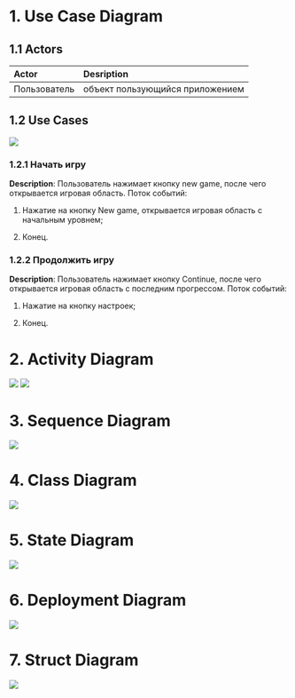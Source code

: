 # 1. Use Case Diagram

## 1.1 Actors 
  
  Actor | Desription
:-----|:----------
Пользователь  | объект пользующийся приложением

## 1.2 Use Cases
<img src="https://github.com/vasiliy-voronich/projecttritpo/blob/master/diagrams/use%20case%20(structuring%20template).png">



### 1.2.1 Начать игру

**Description**: Пользователь нажимает кнопку new game,  после чего открывается игровая область.
Поток событий:

1. Нажатие на кнопку New game, открывается игровая область с начальным уровнем;

2. Конец.



### 1.2.2 Продолжить игру

**Description**: Пользователь нажимает кнопку Continue,  после чего открывается игровая область с последним прогрессом.
Поток событий:

1. Нажатие на кнопку настроек;

2. Конец.




# 2. Activity Diagram 

<img src="https://github.com/vasiliy-voronich/projecttritpo/blob/master/diagrams/continueActivity.png">

<img src="https://github.com/vasiliy-voronich/projecttritpo/blob/master/diagrams/newgameAct.png">

# 3. Sequence Diagram
<img src="https://github.com/vasiliy-voronich/projecttritpo/blob/master/diagrams/Sequence%20Diagram.png">


# 4. Class Diagram
<img src="https://github.com/vasiliy-voronich/projecttritpo/blob/master/diagrams/Class%20Diagram.png">


# 5. State Diagram
<img src="https://github.com/vasiliy-voronich/projecttritpo/blob/master/diagrams/StateDiagramNew.png">


# 6. Deployment Diagram
<img src="https://github.com/vasiliy-voronich/projecttritpo/blob/master/diagrams/DeploymentDiagram.png">

# 7. Struct Diagram
<img src="https://github.com/vasiliy-voronich/projecttritpo/blob/master/diagrams/StractDiagram.png">
